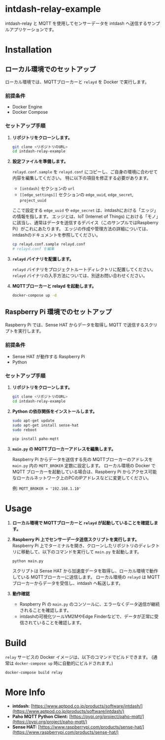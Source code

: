 # intdash-relay-example

intdash-relay と MQTT を使用してセンサーデータを intdash へ送信するサンプルアプリケーションです。

# Installation

## ローカル環境でのセットアップ

ローカル環境では、MQTTブローカーと `relayd` を Docker で実行します。

### 前提条件

* Docker Engine
* Docker Compose

### セットアップ手順

1. **リポジトリをクローンします。**

    ```bash
    git clone <リポジトリのURL>
    cd intdash-relay-example
    ```

1. **設定ファイルを準備します。**

    `relayd.conf.sample` を `relayd.conf` にコピーし、ご自身の環境に合わせて内容を編集してください。
    特に以下の項目を修正する必要があります。
    * `[intdash]` セクションの `url`
    * `[[edge_settings]]` セクションの `edge_uuid`, `edge_secret`, `project_uuid`

    ここで設定する `edge_uuid` や `edge_secret` は、intdashにおける「エッジ」の情報を指します。
    エッジとは、IoT (Internet of Things) における「モノ」に該当し、通常はデータを送信するデバイス（このサンプルではRaspberry Pi）がこれにあたります。
    エッジの作成や管理方法の詳細については、intdashのドキュメントを参照してください。

    ```bash
    cp relayd.conf.sample relayd.conf
    # relayd.conf を編集
    ```

1. **`relayd` バイナリを配置します。**

    `relayd` バイナリをプロジェクトルートディレクトリに配置してください。
    `relayd` バイナリの入手方法については、別途お問い合わせください。

1. **MQTTブローカーと relayd を起動します。**

    ```bash
    docker-compose up -d
    ```

## Raspberry Pi 環境でのセットアップ

Raspberry Pi では、Sense HAT からデータを取得し MQTT で送信するスクリプトを実行します。

### 前提条件

* Sense HAT が動作する Raspberry Pi
* Python

### セットアップ手順

1. **リポジトリをクローンします。**

    ```bash
    git clone <リポジトリのURL>
    cd intdash-relay-example
    ```

1. **Python の依存関係をインストールします。**

    ```bash
    sudo apt-get update
    sudo apt-get install sense-hat
    sudo reboot

    pip install paho-mqtt

1. **`main.py` の MQTTブローカーアドレスを編集します。**

    Raspberry Pi からデータを送信する先の MQTTブローカーのアドレスを `main.py` 内の `MQTT_BROKER` 定数に設定します。
    ローカル環境の Docker で MQTT ブローカーを起動している場合は、Raspberry Pi からアクセス可能なローカルネットワーク上のPCのIPアドレスなどに変更してください。

    例: `MQTT_BROKER = '192.168.1.10'`

# Usage

1. **ローカル環境で MQTTブローカーと `relayd` が起動していることを確認します。**

1. **Raspberry Pi 上でセンサーデータ送信スクリプトを実行します。**
    Raspberry Pi 上でターミナルを開き、クローンしたリポジトリのディレクトリに移動して、以下のコマンドを実行して `main.py` を起動します。

    ```bash
    python main.py
    ```

    スクリプトは Sense HAT から加速度データを取得し、ローカル環境で動作している MQTTブローカーに送信します。
    ローカル環境の `relayd` は MQTTブローカーからデータを受信し、intdash へ転送します。

1. **動作確認**
    * Raspberry Pi の `main.py` のコンソールに、エラーなくデータ送信が継続されることを確認します。
    * intdashの可視化ツールVM2MやEdge Finderなどで、データが正常に受信されていることを確認します。

# Build

`relay` サービスの Docker イメージは、以下のコマンドでビルドできます。
(通常は `docker-compose up` 時に自動的にビルドされます。)

```bash
docker-compose build relay
```

# More Info

* **intdash:** [https://www.aptpod.co.jp/products/software/intdash/](https://www.aptpod.co.jp/products/software/intdash/)
* **Paho MQTT Python Client:** [https://pypi.org/project/paho-mqtt/](https://pypi.org/project/paho-mqtt/)
* **Sense HAT:** [https://www.raspberrypi.com/products/sense-hat/](https://www.raspberrypi.com/products/sense-hat/)
